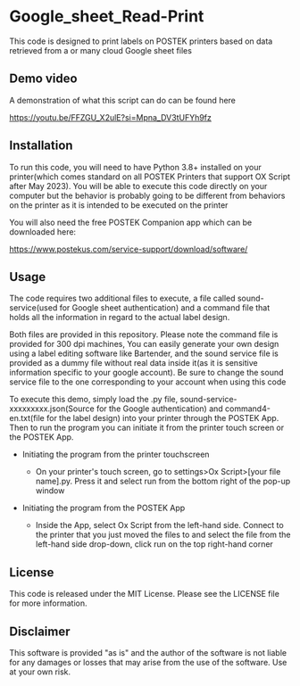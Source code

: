 # Google_sheet_Read-Print

This code is designed to print labels on POSTEK printers based on data retrieved from a or many cloud Google sheet files

## Demo video

A demonstration of what this script can do can be found here

https://youtu.be/FFZGU_X2ulE?si=Mpna_DV3tUFYh9fz

## Installation

To run this code, you will need to have Python 3.8+ installed on your printer(which comes standard on all POSTEK Printers that support OX Script after May 2023). You will be able to execute this code directly on your computer but the behavior is probably going to be different from behaviors on the printer as it is intended to be executed on the printer
  
You will also need the free POSTEK Companion app which can be downloaded here:

https://www.postekus.com/service-support/download/software/

## Usage

The code requires two additional files to execute, a file called sound-service(used for Google sheet authentication) and a command file that holds all the information in regard to the actual label design. 

Both files are provided in this repository. Please note the command file is provided for 300 dpi machines, You can easily generate your own design using a label editing software like Bartender, and the sound service file is provided as a dummy file without real data inside it(as it is sensitive information specific to your google account). Be sure to change the sound service file to the one corresponding to your account when using this code

To execute this demo, simply load the .py file, sound-service-xxxxxxxxx.json(Source for the Google authentication) and command4-en.txt(file for the label design) into your printer through the POSTEK App. Then to run the program you can initiate it from the printer touch screen or the POSTEK App. 

- Initiating the program from the printer touchscreen
    - On your printer's touch screen, go to settings>Ox Script>[your file name].py. Press it and select run from the bottom right of the pop-up window
 
- Initiating the program from the POSTEK App
    - Inside the App, select Ox Script from the left-hand side. Connect to the printer that you just moved the files to and select the file from the left-hand side drop-down, click run on the top right-hand corner

## License

This code is released under the MIT License. Please see the LICENSE file for more information.

## Disclaimer

This software is provided "as is" and the author of the software is not liable for any damages or losses that may arise from the use of the software. Use at your own risk.
